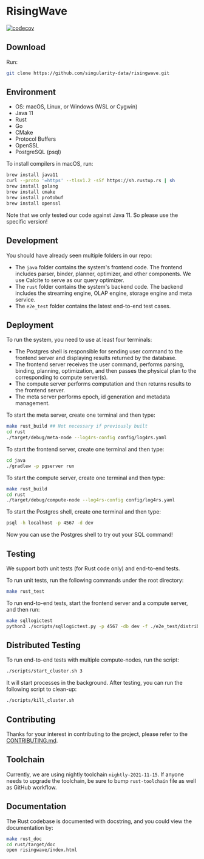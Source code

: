 # RisingWave
[![codecov](https://codecov.io/gh/singularity-data/risingwave/branch/master/graph/badge.svg?token=C5ZX0L0GWK)](https://codecov.io/gh/singularity-data/risingwave)
## Download
Run:
```bash
git clone https://github.com/singularity-data/risingwave.git
```

## Environment
* OS: macOS, Linux, or Windows (WSL or Cygwin)
* Java 11
* Rust
* Go
* CMake
* Protocol Buffers
* OpenSSL
* PostgreSQL (psql)

To install compilers in macOS, run:
```bash
brew install java11
curl --proto '=https' --tlsv1.2 -sSf https://sh.rustup.rs | sh
brew install golang
brew install cmake
brew install protobuf
brew install openssl
```
Note that we only tested our code against Java 11. So please use the specific version!

## Development
You should have already seen multiple folders in our repo:
- The `java` folder contains the system's frontend code. The frontend includes parser, binder, planner,
optimizer, and other components. We use Calcite to serve as our query optimizer.
- The `rust` folder contains the system's backend code. The backend includes the streaming engine, OLAP
engine, storage engine and meta service.
- The `e2e_test` folder contains the latest end-to-end test cases.

## Deployment
To run the system, you need to use at least four terminals:
- The Postgres shell is responsible for sending user command to the frontend server and displaying
results returned by the database.
- The frontend server receives the user command, performs parsing, binding, planning, optimization,
and then passes the physical plan to the corresponding to compute server(s).
- The compute server performs computation and then returns results to the frontend server.
- The meta server performs epoch, id generation and metadata management.

To start the meta server, create one terminal and then type:
```bash
make rust_build ## Not necessary if previously built
cd rust
./target/debug/meta-node --log4rs-config config/log4rs.yaml
```

To start the frontend server, create one terminal and then type:
```bash
cd java
./gradlew -p pgserver run
```

To start the compute server, create one terminal and then type:
```bash
make rust_build
cd rust
./target/debug/compute-node --log4rs-config config/log4rs.yaml
```

To start the Postgres shell, create one terminal and then type:
```bash
psql -h localhost -p 4567 -d dev
```

Now you can use the Postgres shell to try out your SQL command!

## Testing

We support both unit tests (for Rust code only) and end-to-end tests.

To run unit tests, run the following commands under the root directory:
```bash
make rust_test
```

To run end-to-end tests, start the frontend server and a compute server, and then run:
```bash
make sqllogictest
python3 ./scripts/sqllogictest.py -p 4567 -db dev -f ./e2e_test/distributed/
```

## Distributed Testing

To run end-to-end tests with multiple compute-nodes, run the script:

```bash
./scripts/start_cluster.sh 3
```

It will start processes in the background. After testing, you can run the following script
to clean-up:

```bash
./scripts/kill_cluster.sh
```

## Contributing
Thanks for your interest in contributing to the project, please refer to the [CONTRIBUTING.md](https://github.com/singularity-data/risingwave/blob/main/CONTRIBUTING.md).

## Toolchain
Currently, we are using nightly toolchain `nightly-2021-11-15`. If anyone needs to upgrade
the toolchain, be sure to bump `rust-toolchain` file as well as GitHub workflow.

## Documentation

The Rust codebase is documented with docstring, and you could view the documentation by:

```bash
make rust_doc
cd rust/target/doc
open risingwave/index.html
```
